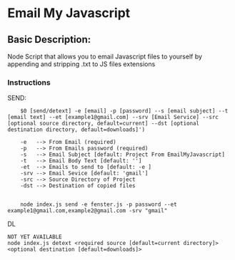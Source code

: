 # Email My Javascript

## Basic Description:

Node Script that allows you to email Javascript files to yourself by appending and stripping .txt to JS files extensions

### Instructions
SEND: 
```
	$0 [send/detext] -e [email] -p [password] --s [email subject] --t [email text] --et [example1@gmail.com] --srv [Email Service] --src [optional source directory, default=current] --dst [optional destination directory, default=downloads]')
	
	-e   --> From Email (required)
	-p   --> From Emails password (required)
	-s   --> Email Subject [default: Project From EmailMyJavascript]
	-t   --> Email Body Text [default: '']
	-et  --> Emails to send to [default: -e ]
	-srv --> Email Sevice [default: 'gmail']
	-src --> Source Directory of Project
	-dst --> Destination of copied files 


	node index.js send -e fenster.js -p password --et example1@gmail.com,example2@gmail.com -srv "gmail"
```
DL 
```
NOT YET AVAILABLE
node index.js detext <required source [default=current directory]> <optional destination [default=downloads]>
```


